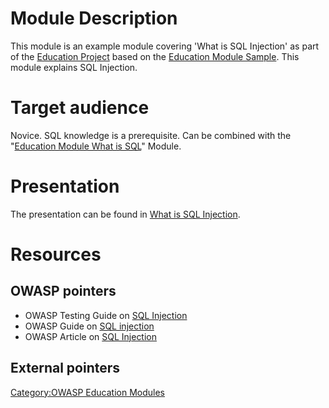 # Module Description

This module is an example module covering 'What is SQL Injection' as
part of the [Education
Project](:Category:OWASP_Education_Project "wikilink") based on the
[Education Module Sample](Education_Module_Sample "wikilink"). This
module explains SQL Injection.

# Target audience

Novice. SQL knowledge is a prerequisite. Can be combined with the
"[Education Module What is
SQL](Education_Module_What_is_SQL "wikilink")" Module.

# Presentation

The presentation can be found in [What is SQL
Injection](:Image:Module_What_is_SQL_Injection.zip "wikilink").

# Resources

## OWASP pointers

  - OWASP Testing Guide on [SQL
    Injection](Testing_for_SQL_Injection_\(OWASP-DV-005\) "wikilink")
  - OWASP Guide on [SQL
    injection](Interpreter_Injection#SQL_Injection "wikilink")
  - OWASP Article on [SQL Injection](SQL_Injection "wikilink")

## External pointers

[Category:OWASP Education
Modules](Category:OWASP_Education_Modules "wikilink")